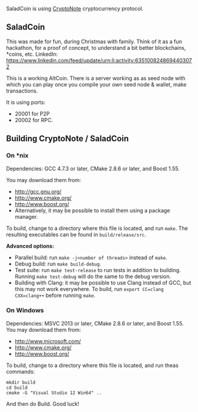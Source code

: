 SaladCoin is using [CryptoNote](https://cryptonote.org) cryptocurrency protocol.

## SaladCoin

This was made for fun, during Christmas with family. Think of it as a fun hackathon, for a proof of concept, to understand a bit better blockchains, *coins, etc.
LinkedIn: https://www.linkedin.com/feed/update/urn:li:activity:6351008248694403072


This is a working AltCoin.
There is a server working as as seed node with which you can play once you compile your own seed node & wallet, make transactions.


It is using ports:
* 20001 for P2P
* 20002 for RPC.



## Building CryptoNote / SaladCoin

### On *nix

Dependencies: GCC 4.7.3 or later, CMake 2.8.6 or later, and Boost 1.55.

You may download them from:

* http://gcc.gnu.org/
* http://www.cmake.org/
* http://www.boost.org/
* Alternatively, it may be possible to install them using a package manager.

To build, change to a directory where this file is located, and run `make`. The resulting executables can be found in `build/release/src`.

**Advanced options:**

* Parallel build: run `make -j<number of threads>` instead of `make`.
* Debug build: run `make build-debug`.
* Test suite: run `make test-release` to run tests in addition to building. Running `make test-debug` will do the same to the debug version.
* Building with Clang: it may be possible to use Clang instead of GCC, but this may not work everywhere. To build, run `export CC=clang CXX=clang++` before running `make`.

### On Windows
Dependencies: MSVC 2013 or later, CMake 2.8.6 or later, and Boost 1.55. You may download them from:

* http://www.microsoft.com/
* http://www.cmake.org/
* http://www.boost.org/

To build, change to a directory where this file is located, and run theas commands: 
```
mkdir build
cd build
cmake -G "Visual Studio 12 Win64" ..
```

And then do Build.
Good luck!